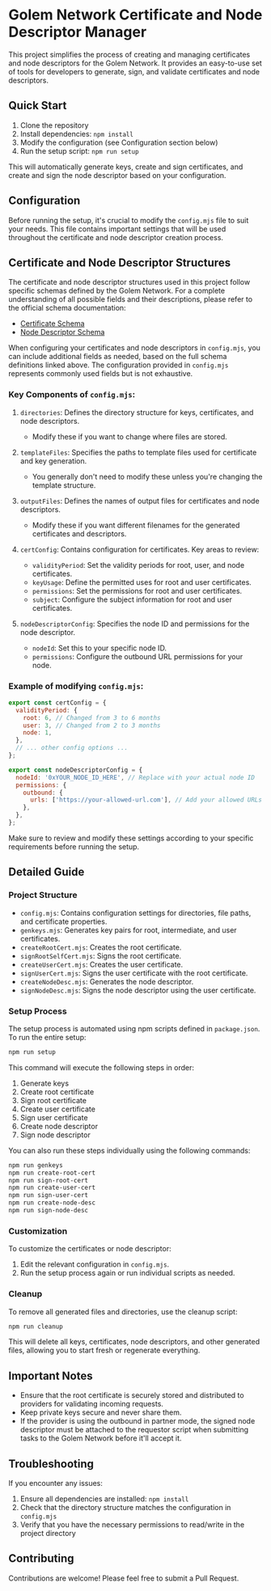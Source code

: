 # Golem Network Certificate and Node Descriptor Manager

This project simplifies the process of creating and managing certificates and node descriptors for the Golem Network. It provides an easy-to-use set of tools for developers to generate, sign, and validate certificates and node descriptors.

## Quick Start

1. Clone the repository
2. Install dependencies: `npm install`
3. Modify the configuration (see Configuration section below)
4. Run the setup script: `npm run setup`

This will automatically generate keys, create and sign certificates, and create and sign the node descriptor based on your configuration.

## Configuration

Before running the setup, it's crucial to modify the `config.mjs` file to suit your needs. This file contains important settings that will be used throughout the certificate and node descriptor creation process.

## Certificate and Node Descriptor Structures

The certificate and node descriptor structures used in this project follow specific schemas defined by the Golem Network. For a complete understanding of all possible fields and their descriptions, please refer to the official schema documentation:

- [Certificate Schema](https://schemas.golem.network/v1/certificate.schema.json)
- [Node Descriptor Schema](https://schemas.golem.network/v1/node-descriptor.schema.json)

When configuring your certificates and node descriptors in `config.mjs`, you can include additional fields as needed, based on the full schema definitions linked above. The configuration provided in `config.mjs` represents commonly used fields but is not exhaustive.


### Key Components of `config.mjs`:

1. `directories`: Defines the directory structure for keys, certificates, and node descriptors.
   - Modify these if you want to change where files are stored.

2. `templateFiles`: Specifies the paths to template files used for certificate and key generation.
   - You generally don't need to modify these unless you're changing the template structure.

3. `outputFiles`: Defines the names of output files for certificates and node descriptors.
   - Modify these if you want different filenames for the generated certificates and descriptors.

4. `certConfig`: Contains configuration for certificates. Key areas to review:
   - `validityPeriod`: Set the validity periods for root, user, and node certificates.
   - `keyUsage`: Define the permitted uses for root and user certificates.
   - `permissions`: Set the permissions for root and user certificates.
   - `subject`: Configure the subject information for root and user certificates.

5. `nodeDescriptorConfig`: Specifies the node ID and permissions for the node descriptor.
   - `nodeId`: Set this to your specific node ID.
   - `permissions`: Configure the outbound URL permissions for your node.

### Example of modifying `config.mjs`:

```javascript
export const certConfig = {
  validityPeriod: {
    root: 6, // Changed from 3 to 6 months
    user: 3, // Changed from 2 to 3 months
    node: 1,
  },
  // ... other config options ...
};

export const nodeDescriptorConfig = {
  nodeId: '0xYOUR_NODE_ID_HERE', // Replace with your actual node ID
  permissions: {
    outbound: {
      urls: ['https://your-allowed-url.com'], // Add your allowed URLs
    },
  },
};
```

Make sure to review and modify these settings according to your specific requirements before running the setup.

## Detailed Guide

### Project Structure

- `config.mjs`: Contains configuration settings for directories, file paths, and certificate properties.
- `genkeys.mjs`: Generates key pairs for root, intermediate, and user certificates.
- `createRootCert.mjs`: Creates the root certificate.
- `signRootSelfCert.mjs`: Signs the root certificate.
- `createUserCert.mjs`: Creates the user certificate.
- `signUserCert.mjs`: Signs the user certificate with the root certificate.
- `createNodeDesc.mjs`: Generates the node descriptor.
- `signNodeDesc.mjs`: Signs the node descriptor using the user certificate.

### Setup Process

The setup process is automated using npm scripts defined in `package.json`. To run the entire setup:

```bash
npm run setup
```

This command will execute the following steps in order:

1. Generate keys
2. Create root certificate
3. Sign root certificate
4. Create user certificate
5. Sign user certificate
6. Create node descriptor
7. Sign node descriptor

You can also run these steps individually using the following commands:

```bash
npm run genkeys
npm run create-root-cert
npm run sign-root-cert
npm run create-user-cert
npm run sign-user-cert
npm run create-node-desc
npm run sign-node-desc
```


### Customization

To customize the certificates or node descriptor:

1. Edit the relevant configuration in `config.mjs`.
2. Run the setup process again or run individual scripts as needed.

### Cleanup

To remove all generated files and directories, use the cleanup script:

```bash
npm run cleanup
```

This will delete all keys, certificates, node descriptors, and other generated files, allowing you to start fresh or regenerate everything.


## Important Notes

- Ensure that the root certificate is securely stored and distributed to providers for validating incoming requests.
- Keep private keys secure and never share them.
- If the provider is using the outbound in partner mode, the signed node descriptor must be attached to the requestor script when submitting tasks to the Golem Network before it'll accept it.

## Troubleshooting

If you encounter any issues:

1. Ensure all dependencies are installed: `npm install`
2. Check that the directory structure matches the configuration in `config.mjs`
3. Verify that you have the necessary permissions to read/write in the project directory

## Contributing

Contributions are welcome! Please feel free to submit a Pull Request.

